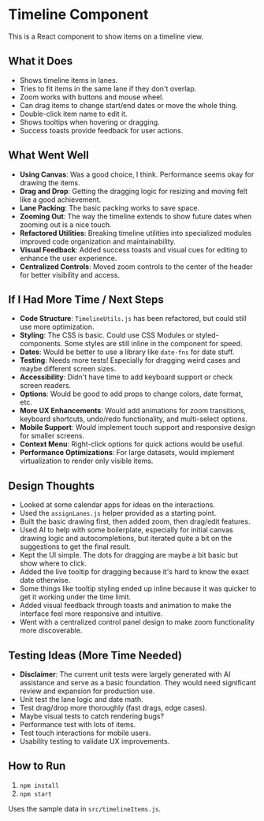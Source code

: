 # Timeline Component

This is a React component to show items on a timeline view.

## What it Does

- Shows timeline items in lanes.
- Tries to fit items in the same lane if they don't overlap.
- Zoom works with buttons and mouse wheel.
- Can drag items to change start/end dates or move the whole thing.
- Double-click item name to edit it.
- Shows tooltips when hovering or dragging.
- Success toasts provide feedback for user actions.

## What Went Well

- **Using Canvas**: Was a good choice, I think. Performance seems okay for drawing the items.
- **Drag and Drop**: Getting the dragging logic for resizing and moving felt like a good achievement.
- **Lane Packing**: The basic packing works to save space.
- **Zooming Out**: The way the timeline extends to show future dates when zooming out is a nice touch.
- **Refactored Utilities**: Breaking timeline utilities into specialized modules improved code organization and maintainability.
- **Visual Feedback**: Added success toasts and visual cues for editing to enhance the user experience.
- **Centralized Controls**: Moved zoom controls to the center of the header for better visibility and access.

## If I Had More Time / Next Steps

- **Code Structure**: `TimelineUtils.js` has been refactored, but could still use more optimization.
- **Styling**: The CSS is basic. Could use CSS Modules or styled-components. Some styles are still inline in the component for speed.
- **Dates**: Would be better to use a library like `date-fns` for date stuff.
- **Testing**: Needs more tests! Especially for dragging weird cases and maybe different screen sizes.
- **Accessibility**: Didn't have time to add keyboard support or check screen readers.
- **Options**: Would be good to add props to change colors, date format, etc.
- **More UX Enhancements**: Would add animations for zoom transitions, keyboard shortcuts, undo/redo functionality, and multi-select options.
- **Mobile Support**: Would implement touch support and responsive design for smaller screens.
- **Context Menu**: Right-click options for quick actions would be useful.
- **Performance Optimizations**: For large datasets, would implement virtualization to render only visible items.

## Design Thoughts

- Looked at some calendar apps for ideas on the interactions.
- Used the `assignLanes.js` helper provided as a starting point.
- Built the basic drawing first, then added zoom, then drag/edit features.
- Used AI to help with some boilerplate, especially for initial canvas drawing logic and autocompletions, but iterated quite a bit on the suggestions to get the final result.
- Kept the UI simple. The dots for dragging are maybe a bit basic but show where to click.
- Added the live tooltip for dragging because it's hard to know the exact date otherwise.
- Some things like tooltip styling ended up inline because it was quicker to get it working under the time limit.
- Added visual feedback through toasts and animation to make the interface feel more responsive and intuitive.
- Went with a centralized control panel design to make zoom functionality more discoverable.

## Testing Ideas (More Time Needed)

- **Disclaimer**: The current unit tests were largely generated with AI assistance and serve as a basic foundation. They would need significant review and expansion for production use.
- Unit test the lane logic and date math.
- Test drag/drop more thoroughly (fast drags, edge cases).
- Maybe visual tests to catch rendering bugs?
- Performance test with lots of items.
- Test touch interactions for mobile users.
- Usability testing to validate UX improvements.

## How to Run

1.  `npm install`
2.  `npm start`

Uses the sample data in `src/timelineItems.js`. 